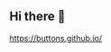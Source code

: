 ## Hi there 👋

https://buttons.github.io/

<!-- Place this tag in your head or just before your close body tag. -->
<script async defer src="https://buttons.github.io/buttons.js"></script>
